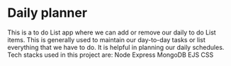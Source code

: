 # Daily planner
This is a to do List app where we can add or remove our daily to do List items. This is generally used to maintain our day-to-day tasks or list everything that we have to do. It is helpful in planning our daily schedules.
Tech stacks used in this project are:
Node
Express
MongoDB
EJS
CSS
